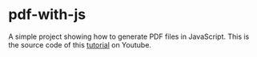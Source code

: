 # pdf-with-js
A simple project showing how to generate PDF files in JavaScript.
This is the source code of this [tutorial](https://www.youtube.com/watch?v=UjdLk4nQ8mA) on Youtube.
